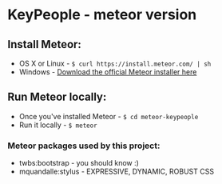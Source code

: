 # KeyPeople - meteor version

## Install Meteor:
* OS X or Linux - ```$ curl https://install.meteor.com/ | sh```
* Windows - [Download the official Meteor installer here](https://install.meteor.com/windows)

## Run Meteor locally:
* Once you've installed Meteor - ```$ cd meteor-keypeople```
* Run it locally - ```$ meteor```

### Meteor packages used by this project:
* twbs:bootstrap - you should know :)
* mquandalle:stylus - EXPRESSIVE, DYNAMIC, ROBUST CSS 
